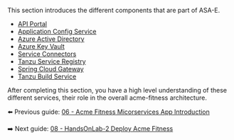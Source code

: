 This section introduces the different components that are part of ASA-E. 

* [API Portal](api-portal/README.md)
* [Application Config Service](application-config-service/README.md)
* [Azure Active Directory](azure-active-directory/README.md)
* [Azure Key Vault](azure-key-vault/README.md)
* [Service Connectors](service-connectors/README.md)
* [Tanzu Service Registry](tanzu-service-registry/README.md)
* [Spring Cloud Gateway](spring-cloud-gateway/README.md)
* [Tanzu Build Service](tanzu-build-service/README.md)

After completing this section, you have a high level understanding of these different services, their role in the overall acme-fitness architecture.


⬅️ Previous guide: [06 - Acme Fitness Micorservices App Introduction](../06-polyglot-microservices-app-acme-fitness/README.md)

➡️ Next guide: [08 - HandsOnLab-2 Deploy Acme Fitness](../08-hol-2-deploy-acme-fitness/README.md)